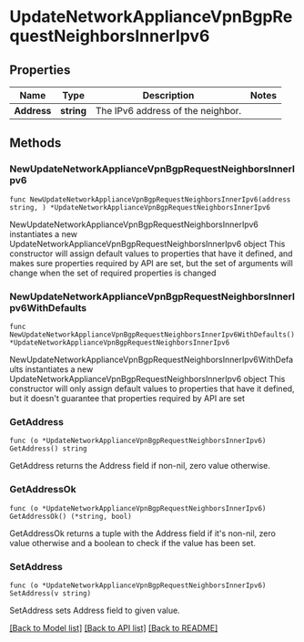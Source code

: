 # UpdateNetworkApplianceVpnBgpRequestNeighborsInnerIpv6

## Properties

Name | Type | Description | Notes
------------ | ------------- | ------------- | -------------
**Address** | **string** | The IPv6 address of the neighbor. | 

## Methods

### NewUpdateNetworkApplianceVpnBgpRequestNeighborsInnerIpv6

`func NewUpdateNetworkApplianceVpnBgpRequestNeighborsInnerIpv6(address string, ) *UpdateNetworkApplianceVpnBgpRequestNeighborsInnerIpv6`

NewUpdateNetworkApplianceVpnBgpRequestNeighborsInnerIpv6 instantiates a new UpdateNetworkApplianceVpnBgpRequestNeighborsInnerIpv6 object
This constructor will assign default values to properties that have it defined,
and makes sure properties required by API are set, but the set of arguments
will change when the set of required properties is changed

### NewUpdateNetworkApplianceVpnBgpRequestNeighborsInnerIpv6WithDefaults

`func NewUpdateNetworkApplianceVpnBgpRequestNeighborsInnerIpv6WithDefaults() *UpdateNetworkApplianceVpnBgpRequestNeighborsInnerIpv6`

NewUpdateNetworkApplianceVpnBgpRequestNeighborsInnerIpv6WithDefaults instantiates a new UpdateNetworkApplianceVpnBgpRequestNeighborsInnerIpv6 object
This constructor will only assign default values to properties that have it defined,
but it doesn't guarantee that properties required by API are set

### GetAddress

`func (o *UpdateNetworkApplianceVpnBgpRequestNeighborsInnerIpv6) GetAddress() string`

GetAddress returns the Address field if non-nil, zero value otherwise.

### GetAddressOk

`func (o *UpdateNetworkApplianceVpnBgpRequestNeighborsInnerIpv6) GetAddressOk() (*string, bool)`

GetAddressOk returns a tuple with the Address field if it's non-nil, zero value otherwise
and a boolean to check if the value has been set.

### SetAddress

`func (o *UpdateNetworkApplianceVpnBgpRequestNeighborsInnerIpv6) SetAddress(v string)`

SetAddress sets Address field to given value.



[[Back to Model list]](../README.md#documentation-for-models) [[Back to API list]](../README.md#documentation-for-api-endpoints) [[Back to README]](../README.md)


